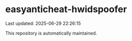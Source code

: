 # easyanticheat-hwidspoofer

Last updated: 2025-06-29 22:26:15

This repository is automatically maintained.
